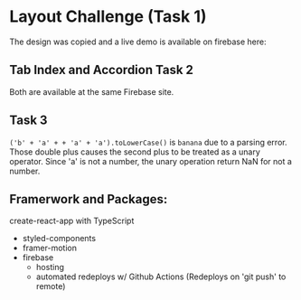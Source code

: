 # Layout Challenge (Task 1)

The design was copied and a live demo is available on firebase here:

## Tab Index and Accordion Task 2

Both are available at the same Firebase site.

## Task 3

`('b' + 'a' + + 'a' + 'a').toLowerCase()` is `banana` due to a parsing error. Those double plus causes the second plus to be treated as a unary operator. Since 'a' is not a number, the unary operation return NaN for not a number.

## Framerwork and Packages:

create-react-app with TypeScript

-   styled-components
-   framer-motion
-   firebase
    * hosting
    * automated redeploys w/ Github Actions (Redeploys on 'git push' to remote)
